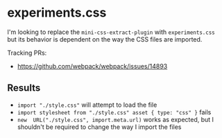 # experiments.css

I'm looking to replace the `mini-css-extract-plugin` with `experiments.css` but its behavior is dependent on the way the CSS files are imported.

Tracking PRs:

- https://github.com/webpack/webpack/issues/14893

## Results

- `import "./style.css"` will attempt to load the file
- `import stylesheet from "./style.css" asset { type: "css" }` fails
- `new  URL("./style.css", import.meta.url)` works as expected, but I shouldn't be required to change the way I import the files
